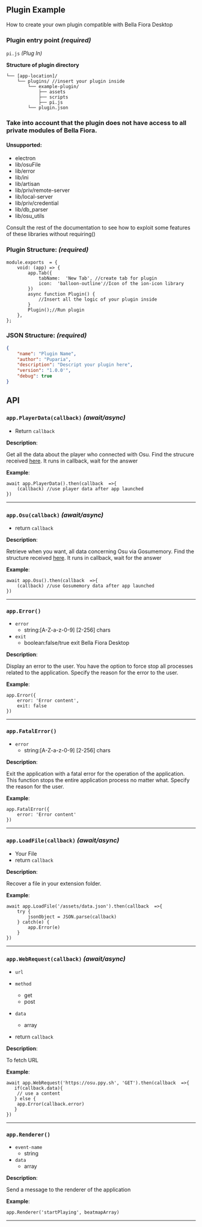 ## Plugin Example
How to create your own plugin compatible with Bella Fiora Desktop

### Plugin entry point *(required)*

`pi.js` *(Plug In)*

**Structure of plugin directory**

    └── [app-location]/  
        └── plugins/ //insert your plugin inside 
            └── example-plugin/ 
                ├── assets 
                ├── scripts 
                ├── pi.js
		    └── plugin.json


### Take into account that the plugin does not have access to all private modules of Bella Fiora.
#### Unsupported:
 - electron 
 - lib/osuFile 
 - lib/error 
 - lib/ini 
 - lib/artisan
 - lib/priv/remote-server
 - lib/local-server
 - lib/priv/credential
 - lib/db_parser
 - lib/osu_utils

Consult the rest of the documentation to see how to exploit some features of these libraries without requiring()


### Plugin Structure: *(required)*

````JS
module.exports  = {
	void: (app) => {
		app.Tab({
			tabName:  'New Tab', //create tab for plugin
			icon:  'balloon-outline'//Icon of the ion-icon library
		})
		async function Plugin() {
			//Insert all the logic of your plugin inside
		}
		Plugin();//Run plugin
	},
};
````

### JSON Structure: *(required)*

````JSON
{
    "name": "Plugin Name",
    "author": "Puparia",
    "description": "Descript your plugin here",
    "version": "1.0.0'",
    "debug": true
}
````
##  API

### `app.PlayerData(callback)` *(await/async)*
 - Return `callback`
 
**Description**:

Get all the data about the player who connected with Osu. Find the strucure received [here](url).
It runs in callback, wait for the answer

**Example**:
````JS
await app.PlayerData().then(callback  =>{
	(callback) //use player data after app launched
})
````
---
### `app.Osu(callback)` *(await/async)*
 - return `callback`
 
 **Description**:

Retrieve when you want, all data concerning Osu via Gosumemory.
Find the structure received [here](url).
It runs in callback, wait for the answer

**Example**:
````JS
await app.Osu().then(callback  =>{
	(callback) //use Gosumemory data after app launched
})
````
---
### `app.Error()`
 - `error`
	 - string:[A-Z-a-z-0-9] [2-256] chars
 - `exit`
	 - boolean:false/true exit Bella Fiora Desktop 

**Description**:

Display an error to the user. You have the option to force stop all processes related to the application. Specify the reason for the error to the user.

**Example**:
````JS
app.Error({
	error: 'Error content',
	exit: false 
})
````
---
### `app.FatalError()`
 - `error`
	 - string:[A-Z-a-z-0-9] [2-256] chars

**Description**:

Exit the application with a fatal error for the operation of the application. This function stops the entire application process no matter what. Specify the reason for the user.

**Example**:
````JS
app.FatalError({
	error: 'Error content'
})
````
---

### `app.LoadFile(callback)` *(await/async)*

 - Your File
 - return `callback`

**Description**:

Recover a file in your extension folder.

**Example**:

````JS
await app.LoadFile('/assets/data.json').then(callback  =>{
    try {
        jsonObject = JSON.parse(callback)
    } catch(e) {
        app.Error(e)
    }
})
````
---

### `app.WebRequest(callback)` *(await/async)*

 - `url`
 - `method`
	- get
	- post

 - `data`
	- array
 - return `callback`

**Description**:

To fetch URL

**Example**:

````JS
await app.WebRequest('https://osu.ppy.sh', 'GET').then(callback  =>{
   if(callback.data){
	// use a content
   } else {
	app.Error(callback.error)
   }
})
````
---

### `app.Renderer()`

 - `event-name`
	- string
 - `data`
	- array

**Description**:

Send a message to the renderer of the application

**Example**:

````JS
app.Renderer('startPlaying', beatmapArray)
````
---
 

